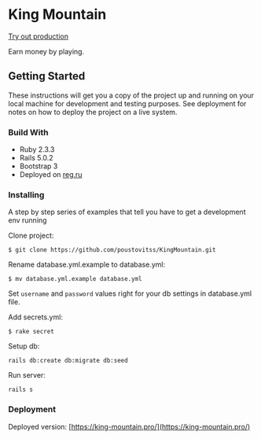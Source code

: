 King Mountain
================
[Try out production](https://king-mountain.pro/)

Earn money by playing.

## Getting Started
These instructions will get you a copy of the project up and running on your local machine for development and testing purposes. See deployment for notes on how to deploy the project on a live system.

### Build With
* Ruby 2.3.3
* Rails 5.0.2
* Bootstrap 3
* Deployed on [reg.ru](https://www.reg.ru/)

### Installing
A step by step series of examples that tell you have to get a development env running

Clone project:
```
$ git clone https://github.com/poustovitss/KingMountain.git
```

Rename database.yml.example to database.yml:
```
$ mv database.yml.example database.yml
```

Set `username` and `password` values right for your db settings in database.yml file.

Add secrets.yml:
```
$ rake secret
```

Setup db:
```
rails db:create db:migrate db:seed
```

Run server:
```
rails s
```

### Deployment
Deployed version: [https://king-mountain.pro/](https://king-mountain.pro/)